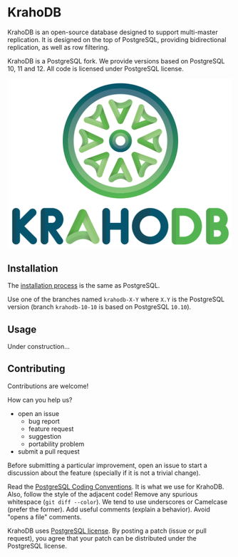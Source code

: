 # KrahoDB

KrahoDB is an open-source database designed to support multi-master replication. It is designed on the top of PostgreSQL, providing bidirectional replication, as well as row filtering.

KrahoDB is a PostgreSQL fork. We provide versions based on PostgreSQL 10, 11 and 12. All code is licensed under PostgreSQL license.

![Logo](krahodb.png)

## Installation

The [installation process](https://www.postgresql.org/docs/current/installation.html) is the same as PostgreSQL.

Use one of the branches named `krahodb-X-Y` where `X.Y` is the PostgreSQL version (branch `krahodb-10-10` is based on PostgreSQL `10.10`).

## Usage

Under construction...

## Contributing

Contributions are welcome!

How can you help us?

* open an issue
    - bug report
	- feature request
	- suggestion
	- portability problem
* submit a pull request

Before submitting a particular improvement, open an issue to start a discussion about the feature (specially if it is not a trivial change).

Read the [PostgreSQL Coding Conventions](https://www.postgresql.org/docs/current/source.html). It is what we use for KrahoDB. Also, follow the style of the adjacent code! Remove any spurious whitespace (`git diff --color`). We tend to use underscores or Camelcase (prefer the former). Add useful comments (explain a behavior). Avoid "opens a file" comments.

KrahoDB uses [PostgreSQL license](http://www.postgresql.org/about/licence/). By posting a patch (issue or pull request), you agree that your patch can be distributed under the PostgreSQL license.
